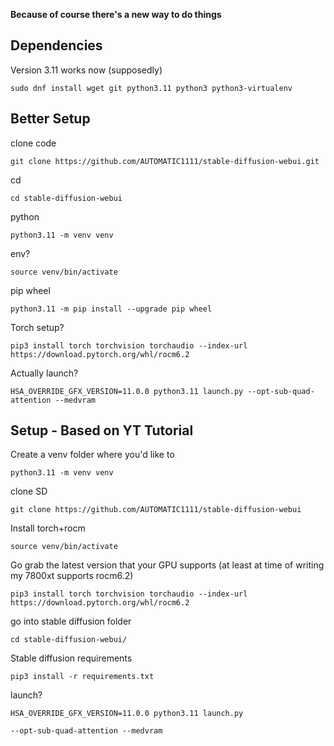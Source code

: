 **Because of course there's a new way to do things**

## Dependencies
Version 3.11 works now (supposedly)
```
sudo dnf install wget git python3.11 python3 python3-virtualenv
```

## Better Setup

clone code
```
git clone https://github.com/AUTOMATIC1111/stable-diffusion-webui.git
```

cd
```
cd stable-diffusion-webui
```

python
```
python3.11 -m venv venv
```

env?
```
source venv/bin/activate
```

pip wheel
```
python3.11 -m pip install --upgrade pip wheel
```

Torch setup?
```
pip3 install torch torchvision torchaudio --index-url https://download.pytorch.org/whl/rocm6.2
```

Actually launch?
```
HSA_OVERRIDE_GFX_VERSION=11.0.0 python3.11 launch.py --opt-sub-quad-attention --medvram
```

## Setup - Based on YT Tutorial

Create a venv folder where you'd like to
```
python3.11 -m venv venv
```

clone SD
```
git clone https://github.com/AUTOMATIC1111/stable-diffusion-webui
```

Install torch+rocm
```
source venv/bin/activate
```

Go grab the latest version that your GPU supports (at least at time of writing my 7800xt supports rocm6.2)
```
pip3 install torch torchvision torchaudio --index-url https://download.pytorch.org/whl/rocm6.2
```

go into stable diffusion folder
```
cd stable-diffusion-webui/
```

Stable diffusion requirements
```
pip3 install -r requirements.txt
```

launch?
```
HSA_OVERRIDE_GFX_VERSION=11.0.0 python3.11 launch.py
```

```
--opt-sub-quad-attention --medvram
```

